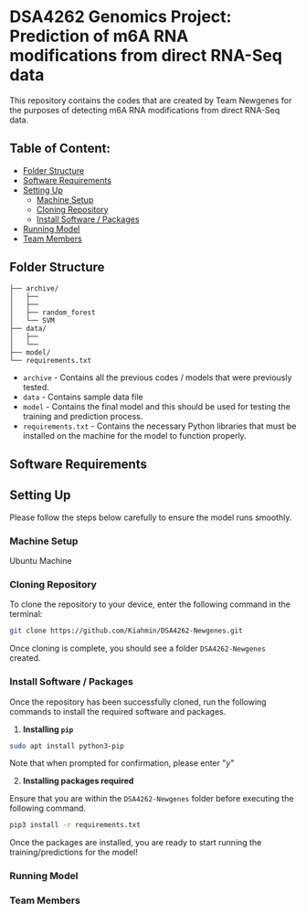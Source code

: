# DSA4262 Genomics Project: Prediction of m6A RNA modifications from direct RNA-Seq data

This repository contains the codes that are created by Team Newgenes for the purposes of detecting m6A RNA modifications from direct RNA-Seq data. 

## Table of Content: 

- [Folder Structure](#folder-structure)
- [Software Requirements](#software-requirements)
- [Setting Up](#setting-up)
  - [Machine Setup](#machine-setup)
  - [Cloning Repository](#cloning-repository)
  - [Install Software / Packages](#install-software--packages)
- [Running Model](#running-model)
- [Team Members](#team-members)

## Folder Structure

```
├── archive/
│   ├── 
│   ├── 
│   ├── random_forest
│   └── SVM  
├── data/
│   ├── 
│   └── 
├── model/
└── requirements.txt
```
* `archive` - Contains all the previous codes / models that were previously tested.
*  `data` - Contains sample data file
*  `model` - Contains the final model and this should be used for testing the training and prediction process. 
*  `requirements.txt` - Contains the necessary Python libraries that must be installed on the machine for the model to function properly.

## Software Requirements 

## Setting Up

Please follow the steps below carefully to ensure the model runs smoothly.

### Machine Setup

Ubuntu Machine 

### Cloning Repository

To clone the repository to your device, enter the following command in the terminal:

```bash
git clone https://github.com/Kiahmin/DSA4262-Newgenes.git
```
Once cloning is complete, you should see a folder `DSA4262-Newgenes` created. 

### Install Software / Packages

Once the repository has been successfully cloned, run the following commands to install the required software and packages. 

1. **Installing `pip`**

```bash
sudo apt install python3-pip
```
Note that when prompted for confirmation, please enter "*y*"

2. **Installing packages required**

Ensure that you are within the `DSA4262-Newgenes` folder before executing the following command.

```bash
pip3 install -r requirements.txt
```

Once the packages are installed, you are ready to start running the training/predictions for the model!

### Running Model

### Team Members









